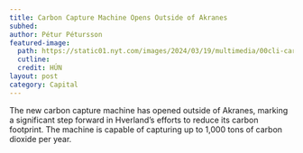 ```yaml
---
title: Carbon Capture Machine Opens Outside of Akranes
subhed: 
author: Pétur Pétursson
featured-image: 
  path: https://static01.nyt.com/images/2024/03/19/multimedia/00cli-carboncapture-03-ztgh/00cli-carboncapture-03-ztgh-superJumbo.jpg?quality=75&auto=webp
  cutline: 
  credit: HÚN
layout: post
category: Capital
---
```


The new carbon capture machine has opened outside of Akranes, marking a significant step forward in Hverland’s efforts to reduce its carbon footprint. The machine is capable of capturing up to 1,000 tons of carbon dioxide per year.